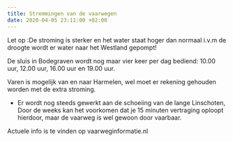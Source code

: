 ```yaml
---
title: Stremmingen van de vaarwegen
date: 2020-04-05 23:11:00 +02:00
---
```


Let op :De stroming is sterker en het water staat hoger dan normaal i.v.m de droogte wordt er water naar het Westland gepompt!

De sluis in Bodegraven wordt nog maar vier keer per dag bediend: 10.00 uur, 12.00 uur, 16.00 uur en 19.00 uur. 

Varen is mogelijk van en naar Harmelen, wel moet er rekening gehouden worden met de extra stroming.

- Er wordt nog steeds gewerkt aan de schoeiing van de lange Linschoten, Door de weeks kan het voorkomen dat je 15 minuten vertraging oploopt hierdoor, maar de vaarweg is wel gewoon door vaarbaar.

Actuele info is te vinden op vaarweginformatie.nl


